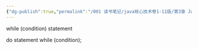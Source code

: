 ```yaml
---
{"dg-publish":true,"permalink":"/001 读书笔记/java核心技术卷1-11版/第3章 Java的基本程序设计结构/3.8 控制流程/3.8.3 循环/","created":"2024-04-17T15:50:40.685+08:00","updated":"2024-06-01T10:44:26.406+08:00"}
---
```


while (condition) statement

do statement while (condition);
